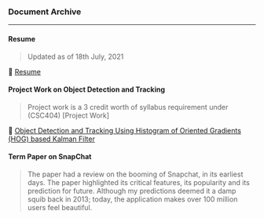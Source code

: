 ### Document Archive

---
#### Resume 
> Updated as of 18th July, 2021

🔗 [Resume](https://github.com/adhikariravi/Documents/raw/master/Ravi%20Adhikari.pdf)

#### Project Work on Object Detection and Tracking

> Project work is a 3 credit worth of syllabus requirement under (CSC404) [Project Work]

🔗 [Object Detection and Tracking Using Histogram of Oriented Gradients (HOG) based Kalman Filter](https://github.com/adhikariravi/Documents/raw/master/Histogram%20of%20Oriented%20Gradients.pdf)

#### Term Paper on SnapChat

> The paper had a review on the booming of Snapchat, in its earliest days. The paper highlighted its critical features, its popularity and its prediction for future. Although my predictions deemed it a damp squib back in 2013; today, the application makes over 100 million users feel beautiful.
